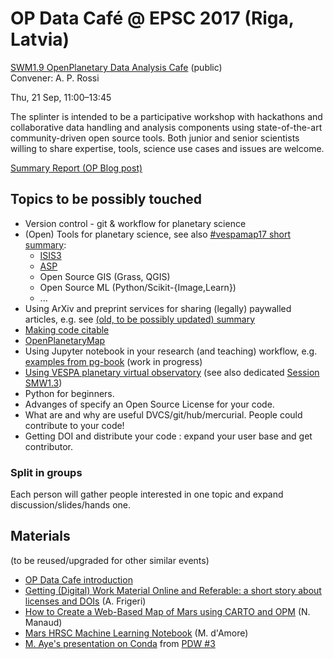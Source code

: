 # OP Data Café @ EPSC 2017 (Riga, Latvia)

[SWM1.9 OpenPlanetary Data Analysis Cafe](http://meetingorganizer.copernicus.org/EPSC2017/session/26867) (public)  
Convener: A. P. Rossi

Thu, 21 Sep, 11:00–13:45

The splinter is intended to be a participative workshop with hackathons and collaborative data handling and analysis components using state-of-the-art community-driven open source tools. Both junior and senior scientists willing to share expertise, tools, science use cases and issues are welcome.

[Summary Report (OP Blog post)](https://medium.com/openplanetary/openplanetary-data-caf%C3%A9-at-epsc-2017-95d4cf90cdd8)

## Topics to be possibly touched
* Version control - git & workflow for planetary science
* (Open) Tools for planetary science, see also [#vespamap17 short summary](https://aprossi.github.io/vespamap17tools/):
  * [ISIS3](https://isis.astrogeology.usgs.gov)
  * [ASP](https://ti.arc.nasa.gov/tech/asr/intelligent-robotics/ngt/stereo/)
  * Open Source GIS (Grass, QGIS)
  * Open Source ML (Python/Scikit-{Image,Learn})
  * ...
* Using ArXiv and preprint services for sharing (legally) paywalled articles, e.g. see [(old, to be possibly updated) summary](http://openplanetary.co/blog/science/publishing-tips.html)
* [Making code citable](https://guides.github.com/activities/citable-code/)
* [OpenPlanetaryMap](http://openplanetarymap.org/)
* Using Jupyter notebook in your research (and teaching) workflow, e.g. [examples from pg-book](https://github.com/openplanetary/planetarygeology-book) (work in progress)
* [Using VESPA planetary virtual observatory](https://github.com/epn-vespa/vespamap17-hackathon) (see also dedicated [Session SMW1.3](http://meetingorganizer.copernicus.org/EPSC2017/session/26317))
* Python for beginners.
* Advanges of specify an Open Source License for your code.
* What are and why are useful DVCS/git/hub/mercurial. People could contribute to your code!
* Getting DOI and distribute your code : expand your user base and get contributor.

### Split in groups 

Each person will gather people interested in one topic and expand discussion/slides/hands one.

## Materials

(to be reused/upgraded for  other similar events)

* [OP Data Cafe introduction](./op-data-cafe-intro.pdf)
* [Getting (Digital) Work Material Online and Referable: a short story about licenses and DOIs](./2017_FRIGERI-citing_digital_data.pdf) (A. Frigeri)
* [How to Create a Web-Based Map of Mars using CARTO and OPM](https://github.com/openplanetary/opm/wiki/How-to-Create-Your-Own-Map) (N. Manaud)
* [Mars HRSC Machine Learning Notebook](/notebooks/mars_hrsc_machine_learning.ipynb) (M. d'Amore)
* [M. Aye's presentation on Conda](./conda_talk.pdf) from [PDW #3](https://www.hou.usra.edu/meetings/planetdata2017/)
